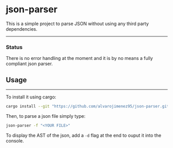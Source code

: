 # json-parser

This is a simple project to parse JSON without using any third party dependencies.

---

### Status

There is no error handling at the moment and it is by no means a fully compliant json parser.

## Usage

---

To install it using cargo:

```sh
cargo install --git "https://github.com/alvarojimenez95/json-parser.git"
```

Then, to parse a json file simply type:

```sh
json-parser -f "<YOUR FILE>"
```

To display the AST of the json, add a `-d` flag at the end to ouput it into the console.
